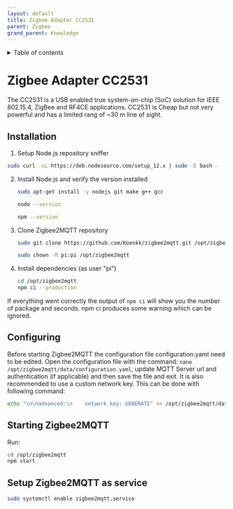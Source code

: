 ```yaml
---
layout: default
title: Zigbee Adapter CC2531
parent: Zigbee
grand_parent: Knowledge
---
```


<details close markdown="block">
  <summary>
    Table of contents
  </summary>
  {: .text-delta }
1. TOC
{:toc}
</details>

# Zigbee Adapter CC2531
The CC2531 is a USB enabled true system-on-chip (SoC) solution for IEEE 802.15.4, ZigBee and RF4CE applications. CC2531 is Cheap but not very powerful and has a limited rang of ~30 m line of sight.

## Installation

1. Setup Node.js repository sniffer 
```bash
sudo curl -sL https://deb.nodesource.com/setup_12.x | sudo -E bash -
```

2. Install Node.js and verify the version installed
    ```bash
    sudo apt-get install -y nodejs git make g++ gcc

    node --version

    npm --version
    ```
3. Clone Zigbee2MQTT repository
    ```bash
    sudo git clone https://github.com/Koenkk/zigbee2mqtt.git /opt/zigbee2mqtt

    sudo chown -R pi:pi /opt/zigbee2mqtt
    ```
4. Install dependencies (as user "pi") 
    ```bash
    cd /opt/zigbee2mqtt
    npm ci --production
    ```

If everything went correctly the output of `npm ci` will show you the number of package and seconds. npm ci produces some warning which can be ignored.

## Configuring

Before starting Zigbee2MQTT the configuration file configuration.yaml need to be edited.
Open the configuration file with the command: `nano /opt/zigbee2mqtt/data/configuration.yaml`, update MQTT Server url and authentication (if applicable) and then save the file and exit.
It is also recommended to use a custom network key. This can be done with following command:

```bash
echo "\n\nadvanced:\n    network_key: GENERATE" >> /opt/zigbee2mqtt/data/configuration.yaml
```
## Starting Zigbee2MQTT

Run:
```bash
cd /opt/zigbee2mqtt
npm start
```
## Setup Zigbee2MQTT as service
```bash
sudo systemctl enable zigbee2mqtt.service
```

